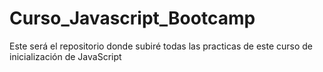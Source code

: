 # Curso_Javascript_Bootcamp
Este será el repositorio donde subiré todas las practicas de este curso de inicialización de JavaScript
